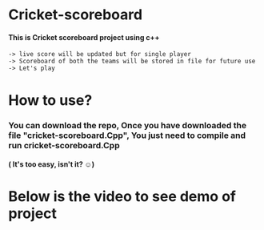 # Cricket-scoreboard

#### This is Cricket scoreboard project using c++ 
  
    -> live score will be updated but for single player
    -> Scoreboard of both the teams will be stored in file for future use 
    -> Let's play

# How to use?
### You can download the repo, Once you have downloaded the file "cricket-scoreboard.Cpp", You just need to compile and run cricket-scoreboard.Cpp
#### ( It's too easy, isn't it? ☺)

# Below is the video to see demo of project
